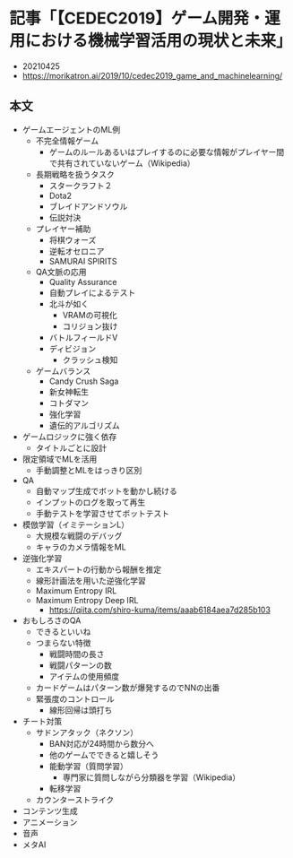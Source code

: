 
# 記事「【CEDEC2019】ゲーム開発・運用における機械学習活用の現状と未来」
- 20210425
- https://morikatron.ai/2019/10/cedec2019_game_and_machinelearning/

## 本文
- ゲームエージェントのML例
    - 不完全情報ゲーム
        - ゲームのルールあるいはプレイするのに必要な情報がプレイヤー間で共有されていないゲーム（Wikipedia）
    - 長期戦略を扱うタスク
        - スタークラフト２
        - Dota2
        - ブレイドアンドソウル
        - 伝説対決
    - プレイヤー補助
        - 将棋ウォーズ
        - 逆転オセロニア
        - SAMURAI SPIRITS
    - QA文脈の応用
        - Quality Assurance
        - 自動プレイによるテスト
        - 北斗が如く
            - VRAMの可視化
            - コリジョン抜け
        - バトルフィールドV
        - ディビジョン
            - クラッシュ検知
    - ゲームバランス
        - Candy Crush Saga
        - 新女神転生
        - コトダマン
        - 強化学習
        - 遺伝的アルゴリズム
- ゲームロジックに強く依存
    - タイトルごとに設計
- 限定領域でMLを活用
    - 手動調整とMLをはっきり区別
- QA
    - 自動マップ生成でボットを動かし続ける
    - インプットのログを取って再生
    - 手動テストを学習させてボットテスト
- 模倣学習（イミテーションL）
    - 大規模な戦闘のデバッグ
    - キャラのカメラ情報をML
- 逆強化学習
    - エキスパートの行動から報酬を推定
    - 線形計画法を用いた逆強化学習
    - Maximum Entropy IRL
    - Maximum Entropy Deep IRL
        - https://qiita.com/shiro-kuma/items/aaab6184aea7d285b103
- おもしろさのQA
    - できるといいね
    - つまらない特徴
        - 戦闘時間の長さ
        - 戦闘パターンの数
        - アイテムの使用頻度
    - カードゲームはパターン数が爆発するのでNNの出番
    - 緊張度のコントロール
        - 線形回帰は頭打ち
- チート対策
    - サドンアタック（ネクソン）
        - BAN対応が24時間から数分へ
        - 他のゲームでできると嬉しそう
        - 能動学習（質問学習）
            - 専門家に質問しながら分類器を学習（Wikipedia）
        - 転移学習
    - カウンターストライク
- コンテンツ生成
- アニメーション
- 音声
- メタAI
